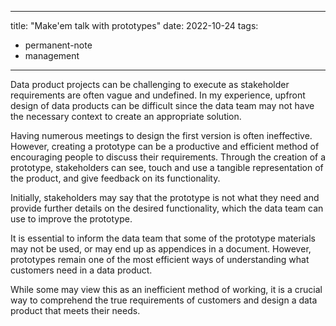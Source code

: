
---
title: "Make'em talk with prototypes"
date: 2022-10-24
tags: 
- permanent-note
- management
---

Data product projects can be challenging to execute as stakeholder requirements are often vague and undefined. In my experience, upfront design of data products can be difficult since the data team may not have the necessary context to create an appropriate solution.

Having numerous meetings to design the first version is often ineffective. However, creating a prototype can be a productive and efficient method of encouraging people to discuss their requirements. Through the creation of a prototype, stakeholders can see, touch and use a tangible representation of the product, and give feedback on its functionality.

Initially, stakeholders may say that the prototype is not what they need and provide further details on the desired functionality, which the data team can use to improve the prototype.

It is essential to inform the data team that some of the prototype materials may not be used, or may end up as appendices in a document. However, prototypes remain one of the most efficient ways of understanding what customers need in a data product.

While some may view this as an inefficient method of working, it is a crucial way to comprehend the true requirements of customers and design a data product that meets their needs.










